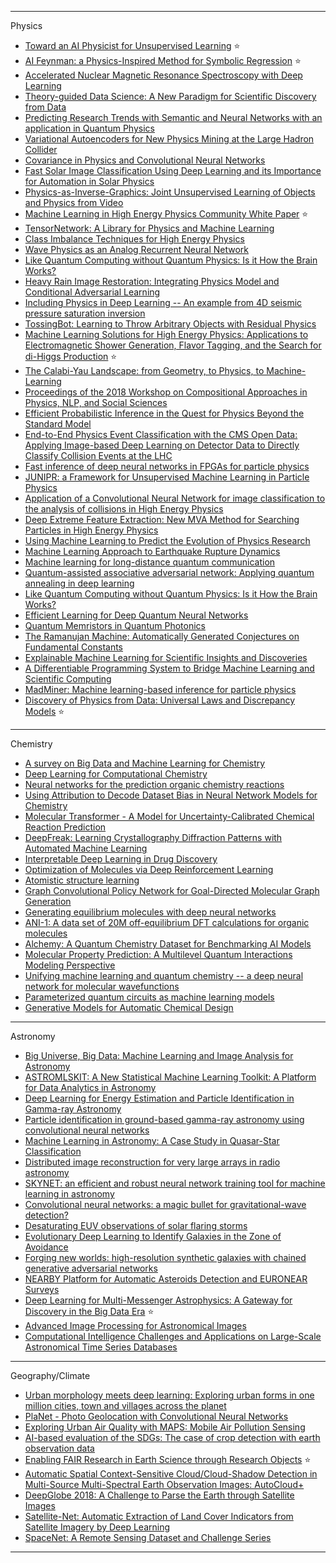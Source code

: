 
-----------------------

Physics

- [Toward an AI Physicist for Unsupervised Learning](https://arxiv.org/abs/1810.10525v3) :star:
- [AI Feynman: a Physics-Inspired Method for Symbolic Regression](https://arxiv.org/abs/1905.11481v1) :star:
- [Accelerated Nuclear Magnetic Resonance Spectroscopy with Deep Learning](https://arxiv.org/abs/1904.05168v2)
- [Theory-guided Data Science: A New Paradigm for Scientific Discovery from Data](https://arxiv.org/abs/1612.08544v2)
- [Predicting Research Trends with Semantic and Neural Networks with an application in Quantum Physics](https://arxiv.org/abs/1906.06843v1)
- [Variational Autoencoders for New Physics Mining at the Large Hadron Collider](https://arxiv.org/abs/1811.10276v3)
- [Covariance in Physics and Convolutional Neural Networks](https://arxiv.org/abs/1906.02481v1)
- [Fast Solar Image Classification Using Deep Learning and its Importance for Automation in Solar Physics](https://arxiv.org/abs/1905.13575v1)
- [Physics-as-Inverse-Graphics: Joint Unsupervised Learning of Objects and Physics from Video](https://arxiv.org/abs/1905.11169v1)
- [Machine Learning in High Energy Physics Community White Paper](https://arxiv.org/abs/1807.02876v3) :star:
- [TensorNetwork: A Library for Physics and Machine Learning](https://arxiv.org/abs/1905.01330v1)
- [Class Imbalance Techniques for High Energy Physics](https://arxiv.org/abs/1905.00339v1)
- [Wave Physics as an Analog Recurrent Neural Network](https://arxiv.org/abs/1904.12831v1)
- [Like Quantum Computing without Quantum Physics: Is it How the Brain Works?](https://arxiv.org/abs/1904.10508v1)
- [Heavy Rain Image Restoration: Integrating Physics Model and Conditional Adversarial Learning](https://arxiv.org/abs/1904.05050v1)
- [Including Physics in Deep Learning -- An example from 4D seismic pressure saturation inversion](https://arxiv.org/abs/1904.02254v1)
- [TossingBot: Learning to Throw Arbitrary Objects with Residual Physics](https://arxiv.org/abs/1903.11239v1)
- [Machine Learning Solutions for High Energy Physics: Applications to Electromagnetic Shower Generation, Flavor Tagging, and the Search for di-Higgs Production](https://arxiv.org/abs/1903.05082v1)  :star:
- [The Calabi-Yau Landscape: from Geometry, to Physics, to Machine-Learning](https://arxiv.org/abs/1812.02893v1)
- [Proceedings of the 2018 Workshop on Compositional Approaches in Physics, NLP, and Social Sciences](https://arxiv.org/abs/1811.02701v1)
- [Efficient Probabilistic Inference in the Quest for Physics Beyond the Standard Model](https://arxiv.org/abs/1807.07706v2)
- [End-to-End Physics Event Classification with the CMS Open Data: Applying Image-based Deep Learning on Detector Data to Directly Classify Collision Events at the LHC](https://arxiv.org/abs/1807.11916v1)
- [Fast inference of deep neural networks in FPGAs for particle physics](https://arxiv.org/abs/1804.06913v3)
- [JUNIPR: a Framework for Unsupervised Machine Learning in Particle Physics](https://arxiv.org/abs/1804.09720v1)
- [Application of a Convolutional Neural Network for image classification to the analysis of collisions in High Energy Physics](https://arxiv.org/abs/1708.07034v1)
- [Deep Extreme Feature Extraction: New MVA Method for Searching Particles in High Energy Physics](https://arxiv.org/abs/1603.07454v1)
- [Using Machine Learning to Predict the Evolution of Physics Research](https://arxiv.org/abs/1810.12116v1)
- [Machine Learning Approach to Earthquake Rupture Dynamics](https://arxiv.org/abs/1906.06250v1)
- [Machine learning for long-distance quantum communication](https://arxiv.org/abs/1904.10797v1)
- [Quantum-assisted associative adversarial network: Applying quantum annealing in deep learning](https://arxiv.org/abs/1904.10573v1)
- [Like Quantum Computing without Quantum Physics: Is it How the Brain Works?](https://arxiv.org/abs/1904.10508v1)
- [Efficient Learning for Deep Quantum Neural Networks](https://arxiv.org/abs/1902.10445v1)
- [Quantum Memristors in Quantum Photonics](https://arxiv.org/abs/1709.07808v2)
- [The Ramanujan Machine: Automatically Generated Conjectures on Fundamental Constants](https://arxiv.org/pdf/1907.00205v1.pdf)
- [Explainable Machine Learning for Scientific Insights and Discoveries](https://arxiv.org/abs/1905.08883v2)
- [A Differentiable Programming System to Bridge Machine Learning and Scientific Computing](https://arxiv.org/abs/1907.07587v2)
- [MadMiner: Machine learning-based inference for particle physics](https://arxiv.org/abs/1907.10621v1)
- [Discovery of Physics from Data: Universal Laws and Discrepancy Models](https://arxiv.org/abs/1906.07906v1) :star:


---------------------

Chemistry

- [A survey on Big Data and Machine Learning for Chemistry](https://arxiv.org/abs/1904.10370v1)
- [Deep Learning for Computational Chemistry](https://arxiv.org/abs/1701.04503v1)
- [Neural networks for the prediction organic chemistry reactions](https://arxiv.org/abs/1608.06296v2)
- [Using Attribution to Decode Dataset Bias in Neural Network Models for Chemistry](https://arxiv.org/abs/1811.11310v3)
- [Molecular Transformer - A Model for Uncertainty-Calibrated Chemical Reaction Prediction](https://arxiv.org/abs/1811.02633v2)
- [DeepFreak: Learning Crystallography Diffraction Patterns with Automated Machine Learning](https://arxiv.org/abs/1904.11834v2)
- [Interpretable Deep Learning in Drug Discovery](https://arxiv.org/abs/1903.02788v2)
- [Optimization of Molecules via Deep Reinforcement Learning](https://arxiv.org/abs/1810.08678v3)
- [Atomistic structure learning](https://arxiv.org/abs/1902.10501v1)
- [Graph Convolutional Policy Network for Goal-Directed Molecular Graph Generation](https://arxiv.org/abs/1806.02473v3)
- [Generating equilibrium molecules with deep neural networks](https://arxiv.org/abs/1810.11347v1)
- [ANI-1: A data set of 20M off-equilibrium DFT calculations for organic molecules](https://arxiv.org/abs/1708.04987v4)
- [Alchemy: A Quantum Chemistry Dataset for Benchmarking AI Models](https://arxiv.org/abs/1906.09427v1)
- [Molecular Property Prediction: A Multilevel Quantum Interactions Modeling Perspective](https://arxiv.org/abs/1906.11081v1)
- [Unifying machine learning and quantum chemistry -- a deep neural network for molecular wavefunctions](https://arxiv.org/abs/1906.10033v1)
- [Parameterized quantum circuits as machine learning models](https://arxiv.org/abs/1906.07682v1)
- [Generative Models for Automatic Chemical Design](https://arxiv.org/pdf/1907.01632v1.pdf)

--------------------------

Astronomy

- [Big Universe, Big Data: Machine Learning and Image Analysis for Astronomy](https://arxiv.org/abs/1704.04650v1)
- [ASTROMLSKIT: A New Statistical Machine Learning Toolkit: A Platform for Data Analytics in Astronomy](https://arxiv.org/ftp/arxiv/papers/1504/1504.07865.pdf)
- [Deep Learning for Energy Estimation and Particle Identification in Gamma-ray Astronomy](https://arxiv.org/abs/1907.10480v1)
- [Particle identification in ground-based gamma-ray astronomy using convolutional neural networks](https://arxiv.org/ftp/arxiv/papers/1812/1812.01551.pdf)
- [Machine Learning in Astronomy: A Case Study in Quasar-Star Classification](https://arxiv.org/abs/1804.05051v1)
- [Distributed image reconstruction for very large arrays in radio astronomy](https://arxiv.org/pdf/1507.00501v1.pdf)
- [SKYNET: an efficient and robust neural network training tool for machine learning in astronomy](https://arxiv.org/abs/1309.0790v2)
- [Convolutional neural networks: a magic bullet for gravitational-wave detection?](https://arxiv.org/pdf/1904.08693v1.pdf)
- [Desaturating EUV observations of solar flaring storms](https://arxiv.org/pdf/1904.04211v1.pdf)
- [Evolutionary Deep Learning to Identify Galaxies in the Zone of Avoidance](https://arxiv.org/pdf/1903.07461v2.pdf)
- [Forging new worlds: high-resolution synthetic galaxies with chained generative adversarial networks](https://arxiv.org/pdf/1811.03081v3.pdf)
- [NEARBY Platform for Automatic Asteroids Detection and EURONEAR Surveys](https://arxiv.org/pdf/1903.03479v1.pdf)
- [Deep Learning for Multi-Messenger Astrophysics: A Gateway for Discovery in the Big Data Era](https://arxiv.org/pdf/1902.00522v1.pdf) :star:
- [Advanced Image Processing for Astronomical Images](https://arxiv.org/ftp/arxiv/papers/1812/1812.09702.pdf)
- [Computational Intelligence Challenges and Applications on Large-Scale Astronomical Time Series Databases](https://arxiv.org/pdf/1509.07823v1.pdf)

--------------

Geography/Climate

- [Urban morphology meets deep learning: Exploring urban forms in one million cities, town and villages across the planet](https://arxiv.org/pdf/1709.02939v2.pdf)
- [PlaNet - Photo Geolocation with Convolutional Neural Networks](https://arxiv.org/abs/1602.05314v1)
- [Exploring Urban Air Quality with MAPS: Mobile Air Pollution Sensing](https://arxiv.org/abs/1904.12303v1)
- [AI-based evaluation of the SDGs: The case of crop detection with earth observation data](https://arxiv.org/abs/1907.02813v1)
- [Enabling FAIR Research in Earth Science through Research Objects](https://arxiv.org/pdf/1809.10617v1.pdf) :star:
- [Automatic Spatial Context-Sensitive Cloud/Cloud-Shadow Detection in Multi-Source Multi-Spectral Earth Observation Images: AutoCloud+](https://arxiv.org/ftp/arxiv/papers/1701/1701.04256.pdf)
- [DeepGlobe 2018: A Challenge to Parse the Earth through Satellite Images](https://arxiv.org/pdf/1805.06561v1.pdf)
- [Satellite-Net: Automatic Extraction of Land Cover Indicators from Satellite Imagery by Deep Learning](https://arxiv.org/ftp/arxiv/papers/1907/1907.09423.pdf)
- [SpaceNet: A Remote Sensing Dataset and Challenge Series](https://arxiv.org/pdf/1807.01232v3.pdf)



-------------------

